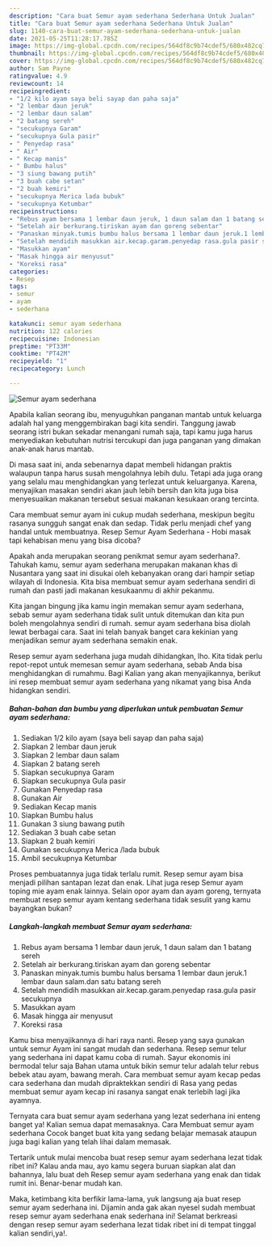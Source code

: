 ```yaml
---
description: "Cara buat Semur ayam sederhana Sederhana Untuk Jualan"
title: "Cara buat Semur ayam sederhana Sederhana Untuk Jualan"
slug: 1140-cara-buat-semur-ayam-sederhana-sederhana-untuk-jualan
date: 2021-05-25T11:28:17.785Z
image: https://img-global.cpcdn.com/recipes/564df8c9b74cdef5/680x482cq70/semur-ayam-sederhana-foto-resep-utama.jpg
thumbnail: https://img-global.cpcdn.com/recipes/564df8c9b74cdef5/680x482cq70/semur-ayam-sederhana-foto-resep-utama.jpg
cover: https://img-global.cpcdn.com/recipes/564df8c9b74cdef5/680x482cq70/semur-ayam-sederhana-foto-resep-utama.jpg
author: Sam Payne
ratingvalue: 4.9
reviewcount: 14
recipeingredient:
- "1/2 kilo ayam saya beli sayap dan paha saja"
- "2 lembar daun jeruk"
- "2 lembar daun salam"
- "2 batang sereh"
- "secukupnya Garam"
- "secukupnya Gula pasir"
- " Penyedap rasa"
- " Air"
- " Kecap manis"
- " Bumbu halus"
- "3 siung bawang putih"
- "3 buah cabe setan"
- "2 buah kemiri"
- "secukupnya Merica lada bubuk"
- "secukupnya Ketumbar"
recipeinstructions:
- "Rebus ayam bersama 1 lembar daun jeruk, 1 daun salam dan 1 batang sereh"
- "Setelah air berkurang.tiriskan ayam dan goreng sebentar"
- "Panaskan minyak.tumis bumbu halus bersama 1 lembar daun jeruk.1 lembar daun salam.dan satu batang sereh"
- "Setelah mendidih masukkan air.kecap.garam.penyedap rasa.gula pasir secukupnya"
- "Masukkan ayam"
- "Masak hingga air menyusut"
- "Koreksi rasa"
categories:
- Resep
tags:
- semur
- ayam
- sederhana

katakunci: semur ayam sederhana 
nutrition: 122 calories
recipecuisine: Indonesian
preptime: "PT33M"
cooktime: "PT42M"
recipeyield: "1"
recipecategory: Lunch

---
```



![Semur ayam sederhana](https://img-global.cpcdn.com/recipes/564df8c9b74cdef5/680x482cq70/semur-ayam-sederhana-foto-resep-utama.jpg)

Apabila kalian seorang ibu, menyuguhkan panganan mantab untuk keluarga adalah hal yang menggembirakan bagi kita sendiri. Tanggung jawab seorang istri bukan sekadar menangani rumah saja, tapi kamu juga harus menyediakan kebutuhan nutrisi tercukupi dan juga panganan yang dimakan anak-anak harus mantab.

Di masa  saat ini, anda sebenarnya dapat membeli hidangan praktis walaupun tanpa harus susah mengolahnya lebih dulu. Tetapi ada juga orang yang selalu mau menghidangkan yang terlezat untuk keluarganya. Karena, menyajikan masakan sendiri akan jauh lebih bersih dan kita juga bisa menyesuaikan makanan tersebut sesuai makanan kesukaan orang tercinta. 

Cara membuat semur ayam ini cukup mudah sederhana, meskipun begitu rasanya sungguh sangat enak dan sedap. Tidak perlu menjadi chef yang handal untuk membuatnya. Resep Semur Ayam Sederhana - Hobi masak tapi kehabisan menu yang bisa dicoba?

Apakah anda merupakan seorang penikmat semur ayam sederhana?. Tahukah kamu, semur ayam sederhana merupakan makanan khas di Nusantara yang saat ini disukai oleh kebanyakan orang dari hampir setiap wilayah di Indonesia. Kita bisa membuat semur ayam sederhana sendiri di rumah dan pasti jadi makanan kesukaanmu di akhir pekanmu.

Kita jangan bingung jika kamu ingin memakan semur ayam sederhana, sebab semur ayam sederhana tidak sulit untuk ditemukan dan kita pun boleh mengolahnya sendiri di rumah. semur ayam sederhana bisa diolah lewat berbagai cara. Saat ini telah banyak banget cara kekinian yang menjadikan semur ayam sederhana semakin enak.

Resep semur ayam sederhana juga mudah dihidangkan, lho. Kita tidak perlu repot-repot untuk memesan semur ayam sederhana, sebab Anda bisa menghidangkan di rumahmu. Bagi Kalian yang akan menyajikannya, berikut ini resep membuat semur ayam sederhana yang nikamat yang bisa Anda hidangkan sendiri.

<!--inarticleads1-->

##### Bahan-bahan dan bumbu yang diperlukan untuk pembuatan Semur ayam sederhana:

1. Sediakan 1/2 kilo ayam (saya beli sayap dan paha saja)
1. Siapkan 2 lembar daun jeruk
1. Siapkan 2 lembar daun salam
1. Siapkan 2 batang sereh
1. Siapkan secukupnya Garam
1. Siapkan secukupnya Gula pasir
1. Gunakan  Penyedap rasa
1. Gunakan  Air
1. Sediakan  Kecap manis
1. Siapkan  Bumbu halus
1. Gunakan 3 siung bawang putih
1. Sediakan 3 buah cabe setan
1. Siapkan 2 buah kemiri
1. Gunakan secukupnya Merica /lada bubuk
1. Ambil secukupnya Ketumbar


Proses pembuatannya juga tidak terlalu rumit. Resep semur ayam bisa menjadi pilihan santapan lezat dan enak. Lihat juga resep Semur ayam toping mie ayam enak lainnya. Selain opor ayam dan ayam goreng, ternyata membuat resep semur ayam kentang sederhana tidak sesulit yang kamu bayangkan bukan? 

<!--inarticleads2-->

##### Langkah-langkah membuat Semur ayam sederhana:

1. Rebus ayam bersama 1 lembar daun jeruk, 1 daun salam dan 1 batang sereh
1. Setelah air berkurang.tiriskan ayam dan goreng sebentar
1. Panaskan minyak.tumis bumbu halus bersama 1 lembar daun jeruk.1 lembar daun salam.dan satu batang sereh
1. Setelah mendidih masukkan air.kecap.garam.penyedap rasa.gula pasir secukupnya
1. Masukkan ayam
1. Masak hingga air menyusut
1. Koreksi rasa


Kamu bisa menyajikannya di hari raya nanti. Resep yang saya gunakan untuk semur Ayam ini sangat mudah dan sederhana. Resep semur telur yang sederhana ini dapat kamu coba di rumah. Sayur ekonomis ini bermodal telur saja Bahan utama untuk bikin semur telur adalah telur rebus bebek atau ayam, bawang merah. Cara membuat semur ayam kecap pedas cara sederhana dan mudah dipraktekkan sendiri di Rasa yang pedas membuat semur ayam kecap ini rasanya sangat enak terlebih lagi jika ayamnya. 

Ternyata cara buat semur ayam sederhana yang lezat sederhana ini enteng banget ya! Kalian semua dapat memasaknya. Cara Membuat semur ayam sederhana Cocok banget buat kita yang sedang belajar memasak ataupun juga bagi kalian yang telah lihai dalam memasak.

Tertarik untuk mulai mencoba buat resep semur ayam sederhana lezat tidak ribet ini? Kalau anda mau, ayo kamu segera buruan siapkan alat dan bahannya, lalu buat deh Resep semur ayam sederhana yang enak dan tidak rumit ini. Benar-benar mudah kan. 

Maka, ketimbang kita berfikir lama-lama, yuk langsung aja buat resep semur ayam sederhana ini. Dijamin anda gak akan nyesel sudah membuat resep semur ayam sederhana enak sederhana ini! Selamat berkreasi dengan resep semur ayam sederhana lezat tidak ribet ini di tempat tinggal kalian sendiri,ya!.

